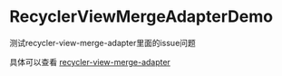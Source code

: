 # RecyclerViewMergeAdapterDemo
测试recycler-view-merge-adapter里面的issue问题

具体可以查看
[recycler-view-merge-adapter](https://github.com/martijnvdwoude/recycler-view-merge-adapter)
